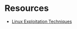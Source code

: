# Resources

- [Linux Exploitation Techniques](https://www.hackingarticles.in/linux-privilege-escalation/)
